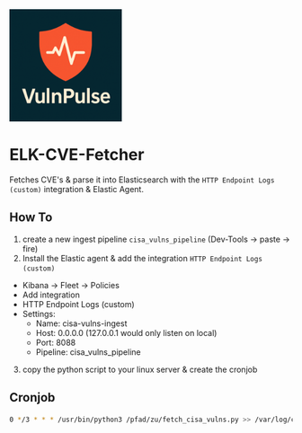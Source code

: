 <img src="vulnpulse.png" alt="VulnPulse Logo" width="200" />

# ELK-CVE-Fetcher
Fetches CVE's &amp; parse it into Elasticsearch with the `HTTP Endpoint Logs (custom)` integration & Elastic Agent.

## How To
1. create a new ingest pipeline `cisa_vulns_pipeline` (Dev-Tools -> paste -> fire)
2. Install the Elastic agent & add the integration `HTTP Endpoint Logs (custom)`
  - Kibana -> Fleet -> Policies
  - Add integration
  - HTTP Endpoint Logs (custom)
  - Settings:
    - Name: cisa-vulns-ingest
    - Host: 0.0.0.0 (127.0.0.1 would only listen on local)
    - Port: 8088
    - Pipeline: cisa_vulns_pipeline
3. copy the python script to your linux server & create the cronjob

## Cronjob
```bash
0 */3 * * * /usr/bin/python3 /pfad/zu/fetch_cisa_vulns.py >> /var/log/cisa_vulns.log 2>&1
```
